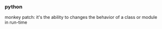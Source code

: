 ### python

monkey patch: it's the ability to changes the behavior of a class or module in
run-time
